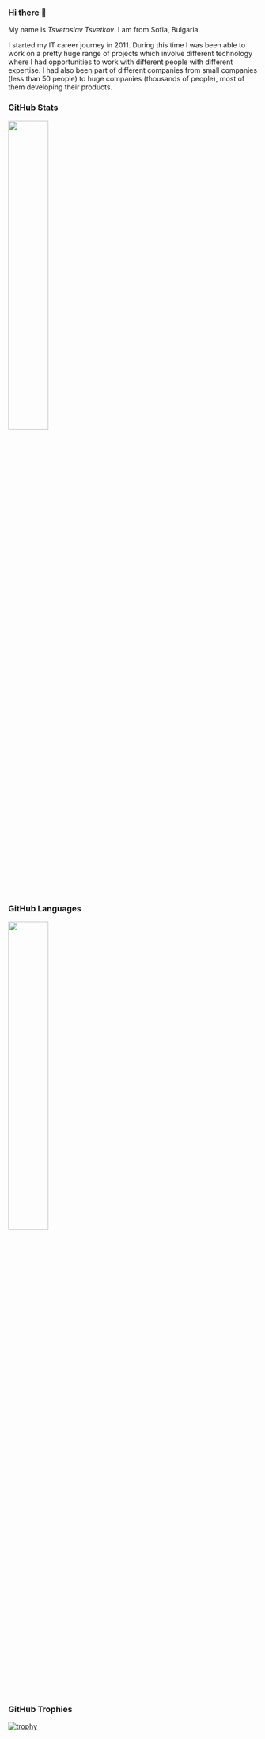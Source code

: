 ### Hi there 👋

My name is _Tsvetoslav Tsvetkov_. I am from Sofia, Bulgaria. 

I started my IT career journey in 2011. During this time I was been able to work on a pretty huge range of projects which involve different technology where I had opportunities to work with different people with different expertise. I had also been part of different companies from small companies (less than 50 people) to huge companies (thousands of people), most of them developing their products.

<!-- hobby(sport, self-learning to gain deep knowledge in particular area), Technology, like to learn a new thing and develop myself, also to share my knowledge -->
<!--
**Tsvetoslav88/Tsvetoslav88** is a ✨ _special_ ✨ repository because its `README.md` (this file) appears on your GitHub profile.

Here are some ideas to get you started:

- 🔭 I’m currently working on ...
- 🌱 I’m currently learning ...
- 👯 I’m looking to collaborate on ...
- 🤔 I’m looking for help with ...
- 💬 Ask me about ...
- 📫 How to reach me: ...
- 😄 Pronouns: ...
- ⚡ Fun fact: ...
-->


### GitHub Stats
<div><img style="height: auto; width: 40%;" class="img" src="https://github-readme-stats.vercel.app/api?username=Tsvetoslav88&theme=radical&show_icons=true&include_all_commits=true&exclude_repo=java-8-lambdas-exercises,spring-microservices" /></div>

### GitHub Languages
<div><img style="height: auto; width: 40%;" class="img" src="https://github-readme-stats.vercel.app/api/top-langs/?username=Tsvetoslav88&theme=radical&langs_count=8&layout=compact&hide_border=true" /></div>

<!--
<div style="display: flex;">
 <img style="height: auto; width: 50%;" class="img" src="https://github-readme-stats.vercel.app/api?username=hussaino03&show_icons=true&theme=radical" />
 <img style="height: auto; width: 50%;" class="img" src="https://github-readme-stats.vercel.app/api/top-langs/?username=hussaino03&theme=radical&layout=compact" />
</div>-->

<!--
<div style="display: flex; flex-direction: row; width: 100%;">
 <img style="display: block; height: 100%; width: 50%;" class="img" src="https://github-readme-stats.vercel.app/api?username=hussaino03&show_icons=true&theme=radical" />
 <img style="display: block; height: 100%; width: 50%;" class="img" src="https://github-readme-stats.vercel.app/api/top-langs/?username=hussaino03&theme=radical&layout=compact" />
</div>
-->

<!--
[![Anurag's GitHub stats](https://github-readme-stats.vercel.app/api?username=Tsvetoslav88&theme=merko&show_icons=true&include_all_commits=true&hide_border=true)](https://github.com/anuraghazra/github-readme-stats)
[![Top Langs](https://github-readme-stats.vercel.app/api/top-langs/?username=Tsvetoslav88&theme=merko&langs_count=8&layout=compact&hide_border=true)](https://github.com/anuraghazra/github-readme-stats)
-->
<!--
| <a href="#"><img align="center" src="https://github-readme-stats.vercel.app/api?username=Tsvetoslav88&show_icons=true&include_all_commits=true&hide_border=true" alt="GitHub Stats" /></a> | <a href="#"><img align="center" src="https://github-readme-stats.vercel.app/api/top-langs/?username=Tsvetoslav88&layout=compact&hide_border=true" /></a> |
| ------------- | ------------- |
-->
### GitHub Trophies

[![trophy](https://github-profile-trophy.vercel.app/?username=ryo-ma&theme=monokai)](https://github.com/ryo-ma/github-profile-trophy)


<!--### GitHub Repos
<a href="https://github.com/anuraghazra/github-readme-stats">
  <img align="center" src="https://github-readme-stats.vercel.app/api/pin/?username=anuraghazra&repo=github-readme-stats" />
</a>
<a href="https://github.com/anuraghazra/convoychat">
  <img align="center" src="https://github-readme-stats.vercel.app/api/pin/?username=anuraghazra&repo=convoychat" />
</a>
<a href="https://github.com/anuraghazra/github-readme-stats">
  <img align="center" src="https://github-readme-stats.vercel.app/api/pin/?username=anuraghazra&repo=github-readme-stats" />
</a>
<a href="https://github.com/anuraghazra/convoychat">
  <img align="center" src="https://github-readme-stats.vercel.app/api/pin/?username=anuraghazra&repo=convoychat" />
</a>
-->


